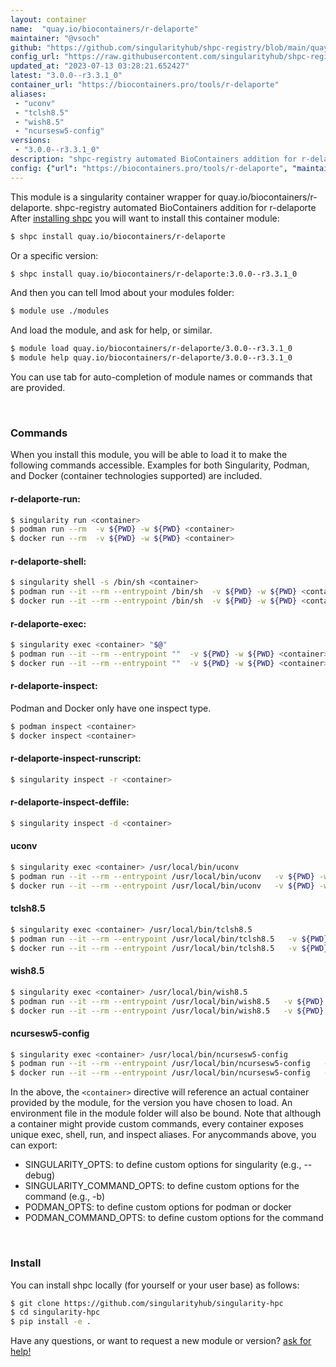 ```yaml
---
layout: container
name:  "quay.io/biocontainers/r-delaporte"
maintainer: "@vsoch"
github: "https://github.com/singularityhub/shpc-registry/blob/main/quay.io/biocontainers/r-delaporte/container.yaml"
config_url: "https://raw.githubusercontent.com/singularityhub/shpc-registry/main/quay.io/biocontainers/r-delaporte/container.yaml"
updated_at: "2023-07-13 03:28:21.652427"
latest: "3.0.0--r3.3.1_0"
container_url: "https://biocontainers.pro/tools/r-delaporte"
aliases:
 - "uconv"
 - "tclsh8.5"
 - "wish8.5"
 - "ncursesw5-config"
versions:
 - "3.0.0--r3.3.1_0"
description: "shpc-registry automated BioContainers addition for r-delaporte"
config: {"url": "https://biocontainers.pro/tools/r-delaporte", "maintainer": "@vsoch", "description": "shpc-registry automated BioContainers addition for r-delaporte", "latest": {"3.0.0--r3.3.1_0": "sha256:f65551434b702b0db7a2559aa9c208d055b0a5f6e5f02a19ef8b6f6f0776b451"}, "tags": {"3.0.0--r3.3.1_0": "sha256:f65551434b702b0db7a2559aa9c208d055b0a5f6e5f02a19ef8b6f6f0776b451"}, "docker": "quay.io/biocontainers/r-delaporte", "aliases": {"uconv": "/usr/local/bin/uconv", "tclsh8.5": "/usr/local/bin/tclsh8.5", "wish8.5": "/usr/local/bin/wish8.5", "ncursesw5-config": "/usr/local/bin/ncursesw5-config"}}
---
```


This module is a singularity container wrapper for quay.io/biocontainers/r-delaporte.
shpc-registry automated BioContainers addition for r-delaporte
After [installing shpc](#install) you will want to install this container module:


```bash
$ shpc install quay.io/biocontainers/r-delaporte
```

Or a specific version:

```bash
$ shpc install quay.io/biocontainers/r-delaporte:3.0.0--r3.3.1_0
```

And then you can tell lmod about your modules folder:

```bash
$ module use ./modules
```

And load the module, and ask for help, or similar.

```bash
$ module load quay.io/biocontainers/r-delaporte/3.0.0--r3.3.1_0
$ module help quay.io/biocontainers/r-delaporte/3.0.0--r3.3.1_0
```

You can use tab for auto-completion of module names or commands that are provided.

<br>

### Commands

When you install this module, you will be able to load it to make the following commands accessible.
Examples for both Singularity, Podman, and Docker (container technologies supported) are included.

#### r-delaporte-run:

```bash
$ singularity run <container>
$ podman run --rm  -v ${PWD} -w ${PWD} <container>
$ docker run --rm  -v ${PWD} -w ${PWD} <container>
```

#### r-delaporte-shell:

```bash
$ singularity shell -s /bin/sh <container>
$ podman run --it --rm --entrypoint /bin/sh  -v ${PWD} -w ${PWD} <container>
$ docker run --it --rm --entrypoint /bin/sh  -v ${PWD} -w ${PWD} <container>
```

#### r-delaporte-exec:

```bash
$ singularity exec <container> "$@"
$ podman run --it --rm --entrypoint ""  -v ${PWD} -w ${PWD} <container> "$@"
$ docker run --it --rm --entrypoint ""  -v ${PWD} -w ${PWD} <container> "$@"
```

#### r-delaporte-inspect:

Podman and Docker only have one inspect type.

```bash
$ podman inspect <container>
$ docker inspect <container>
```

#### r-delaporte-inspect-runscript:

```bash
$ singularity inspect -r <container>
```

#### r-delaporte-inspect-deffile:

```bash
$ singularity inspect -d <container>
```


#### uconv

```bash
$ singularity exec <container> /usr/local/bin/uconv
$ podman run --it --rm --entrypoint /usr/local/bin/uconv   -v ${PWD} -w ${PWD} <container> -c " $@"
$ docker run --it --rm --entrypoint /usr/local/bin/uconv   -v ${PWD} -w ${PWD} <container> -c " $@"
```


#### tclsh8.5

```bash
$ singularity exec <container> /usr/local/bin/tclsh8.5
$ podman run --it --rm --entrypoint /usr/local/bin/tclsh8.5   -v ${PWD} -w ${PWD} <container> -c " $@"
$ docker run --it --rm --entrypoint /usr/local/bin/tclsh8.5   -v ${PWD} -w ${PWD} <container> -c " $@"
```


#### wish8.5

```bash
$ singularity exec <container> /usr/local/bin/wish8.5
$ podman run --it --rm --entrypoint /usr/local/bin/wish8.5   -v ${PWD} -w ${PWD} <container> -c " $@"
$ docker run --it --rm --entrypoint /usr/local/bin/wish8.5   -v ${PWD} -w ${PWD} <container> -c " $@"
```


#### ncursesw5-config

```bash
$ singularity exec <container> /usr/local/bin/ncursesw5-config
$ podman run --it --rm --entrypoint /usr/local/bin/ncursesw5-config   -v ${PWD} -w ${PWD} <container> -c " $@"
$ docker run --it --rm --entrypoint /usr/local/bin/ncursesw5-config   -v ${PWD} -w ${PWD} <container> -c " $@"
```



In the above, the `<container>` directive will reference an actual container provided
by the module, for the version you have chosen to load. An environment file in the
module folder will also be bound. Note that although a container
might provide custom commands, every container exposes unique exec, shell, run, and
inspect aliases. For anycommands above, you can export:

 - SINGULARITY_OPTS: to define custom options for singularity (e.g., --debug)
 - SINGULARITY_COMMAND_OPTS: to define custom options for the command (e.g., -b)
 - PODMAN_OPTS: to define custom options for podman or docker
 - PODMAN_COMMAND_OPTS: to define custom options for the command

<br>

### Install

You can install shpc locally (for yourself or your user base) as follows:

```bash
$ git clone https://github.com/singularityhub/singularity-hpc
$ cd singularity-hpc
$ pip install -e .
```

Have any questions, or want to request a new module or version? [ask for help!](https://github.com/singularityhub/singularity-hpc/issues)